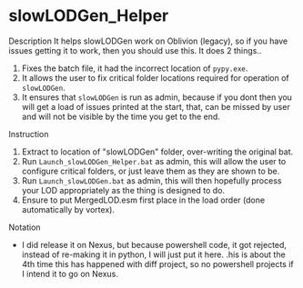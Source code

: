 # slowLODGen_Helper

Description
It helps slowLODGen work on Oblivion (legacy), so if you have issues getting it to work, then you should use this. It does 2 things..
1. Fixes the batch file, it had the incorrect location of `pypy.exe`.
2. It allows the user to fix critical folder locations required for operation of `slowLODGen`.
3. It ensures that `slowLODGen` is run as admin, because if you dont then you will get a load of issues printed at the start, that, can be missed by user and will not be visible by the time you get to the end.

Instruction
1) Extract to location of "slowLODGen" folder, over-writing the original bat.
2) Run `Launch_slowLODGen_Helper.bat` as admin, this will allow the user to configure critical folders, or just leave them as they are shown to be.
3) Run `Launch_slowLODGen.bat` as admin, this will then hopefully process your LOD appropriately as the thing is designed to do.
4) Ensure to put MergedLOD.esm first place in the load order (done automatically by vortex).

Notation
- I did release it on Nexus, but because powershell code, it got rejected, instead of re-making it in python, I will just put it here. 
.his is about the 4th time this has happened with diff project, so no powershell projects if I intend it to go on Nexus. 
